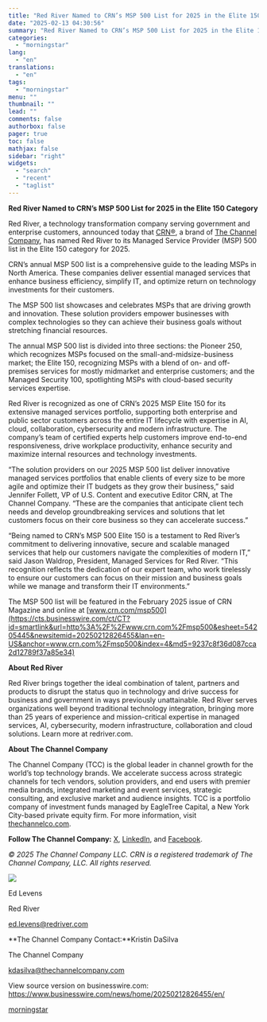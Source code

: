 ```yaml
---
title: "Red River Named to CRN’s MSP 500 List for 2025 in the Elite 150 Category"
date: "2025-02-13 04:30:56"
summary: "Red River Named to CRN’s MSP 500 List for 2025 in the Elite 150 Category Red River, a technology transformation company serving government and enterprise customers, announced today that CRN®, a brand of The Channel Company, has named Red River to its Managed Service Provider (MSP) 500 list in the..."
categories:
  - "morningstar"
lang:
  - "en"
translations:
  - "en"
tags:
  - "morningstar"
menu: ""
thumbnail: ""
lead: ""
comments: false
authorbox: false
pager: true
toc: false
mathjax: false
sidebar: "right"
widgets:
  - "search"
  - "recent"
  - "taglist"
---
```


**Red River Named to CRN’s MSP 500 List for 2025 in the Elite 150 Category**

Red River, a technology transformation company serving government and enterprise customers, announced today that [CRN](https://cts.businesswire.com/ct/CT?id=smartlink&url=http%3A%2F%2Fwww.crn.com%2F&esheet=54205445&newsitemid=20250212826455&lan=en-US&anchor=CRN&index=1&md5=57ac1a6cb4c2249aea2ae9fffdd138bb)[®](https://cts.businesswire.com/ct/CT?id=smartlink&url=http%3A%2F%2Fwww.crn.com%2F&esheet=54205445&newsitemid=20250212826455&lan=en-US&anchor=%26%23174%3B&index=2&md5=eb17b12150404757d7d11a27478d17e3), a brand of [The Channel Company](https://cts.businesswire.com/ct/CT?id=smartlink&url=http%3A%2F%2Fwww.thechannelco.com%2F&esheet=54205445&newsitemid=20250212826455&lan=en-US&anchor=The+Channel+Company&index=3&md5=bad3e1d97cc8d1ae932c2b44249a09e9), has named Red River to its Managed Service Provider (MSP) 500 list in the Elite 150 category for 2025.

CRN’s annual MSP 500 list is a comprehensive guide to the leading MSPs in North America. These companies deliver essential managed services that enhance business efficiency, simplify IT, and optimize return on technology investments for their customers.

The MSP 500 list showcases and celebrates MSPs that are driving growth and innovation. These solution providers empower businesses with complex technologies so they can achieve their business goals without stretching financial resources.

The annual MSP 500 list is divided into three sections: the Pioneer 250, which recognizes MSPs focused on the small-and-midsize-business market; the Elite 150, recognizing MSPs with a blend of on- and off-premises services for mostly midmarket and enterprise customers; and the Managed Security 100, spotlighting MSPs with cloud-based security services expertise.

Red River is recognized as one of CRN’s 2025 MSP Elite 150 for its extensive managed services portfolio, supporting both enterprise and public sector customers across the entire IT lifecycle with expertise in AI, cloud, collaboration, cybersecurity and modern infrastructure. The company’s team of certified experts help customers improve end-to-end responsiveness, drive workplace productivity, enhance security and maximize internal resources and technology investments.

“The solution providers on our 2025 MSP 500 list deliver innovative managed services portfolios that enable clients of every size to be more agile and optimize their IT budgets as they grow their business,” said Jennifer Follett, VP of U.S. Content and executive Editor CRN, at The Channel Company. “These are the companies that anticipate client tech needs and develop groundbreaking services and solutions that let customers focus on their core business so they can accelerate success.”

“Being named to CRN’s MSP 500 Elite 150 is a testament to Red River’s commitment to delivering innovative, secure and scalable managed services that help our customers navigate the complexities of modern IT,” said Jason Waldrop, President, Managed Services for Red River. “This recognition reflects the dedication of our expert team, who work tirelessly to ensure our customers can focus on their mission and business goals while we manage and transform their IT environments.”

The MSP 500 list will be featured in the February 2025 issue of CRN Magazine and online at [www.crn.com/msp500](https://cts.businesswire.com/ct/CT?id=smartlink&url=http%3A%2F%2Fwww.crn.com%2Fmsp500&esheet=54205445&newsitemid=20250212826455&lan=en-US&anchor=www.crn.com%2Fmsp500&index=4&md5=9237c8f36d087cca2d12789f37a85e34)

**About Red River**

Red River brings together the ideal combination of talent, partners and products to disrupt the status quo in technology and drive success for business and government in ways previously unattainable. Red River serves organizations well beyond traditional technology integration, bringing more than 25 years of experience and mission-critical expertise in managed services, AI, cybersecurity, modern infrastructure, collaboration and cloud solutions. Learn more at redriver.com.

**About The Channel Company**

The Channel Company (TCC) is the global leader in channel growth for the world’s top technology brands. We accelerate success across strategic channels for tech vendors, solution providers, and end users with premier media brands, integrated marketing and event services, strategic consulting, and exclusive market and audience insights. TCC is a portfolio company of investment funds managed by EagleTree Capital, a New York City-based private equity firm. For more information, visit [thechannelco.com](https://cts.businesswire.com/ct/CT?id=smartlink&url=https%3A%2F%2Fwww.thechannelco.com%2F&esheet=54205445&newsitemid=20250212826455&lan=en-US&anchor=thechannelco.com&index=5&md5=77d6214571e47bd74847ced5482f4c7e).

**Follow The Channel Company:** [X](https://cts.businesswire.com/ct/CT?id=smartlink&url=https%3A%2F%2Fx.com%2FTheChannelCo&esheet=54205445&newsitemid=20250212826455&lan=en-US&anchor=X&index=6&md5=4227a6b7eda2f4f9286ca14a52267be6), [LinkedIn](https://cts.businesswire.com/ct/CT?id=smartlink&url=http%3A%2F%2Fwww.linkedin.com%2Fcompany%2Fthe-channel-company&esheet=54205445&newsitemid=20250212826455&lan=en-US&anchor=LinkedIn&index=7&md5=d9b05bd057031c3665a11160b5630fe1), and [Facebook](https://cts.businesswire.com/ct/CT?id=smartlink&url=https%3A%2F%2Fwww.facebook.com%2FTheChannelCompany%3Ffref%3Dts&esheet=54205445&newsitemid=20250212826455&lan=en-US&anchor=Facebook&index=8&md5=22c81fba530ecd1ae545ae16e3804eda).
  
*© 2025 The Channel Company LLC. CRN is a registered trademark of The Channel Company, LLC. All rights reserved.*

 ![](https://cts.businesswire.com/ct/CT?id=bwnews&sty=20250212826455r1&sid=mstr3&distro=nx&lang=en)

Ed Levens
  
Red River
  
[ed.levens@redriver.com](mailto:ed.levens@redriver.com)

**The Channel Company Contact:**Kristin DaSilva
  
The Channel Company
  
[kdasilva@thechannelcompany.com](mailto:kdasilva@thechannelcompany.com)

View source version on businesswire.com: <https://www.businesswire.com/news/home/20250212826455/en/>

[morningstar](https://www.morningstar.com/news/business-wire/20250212826455/red-river-named-to-crns-msp-500-list-for-2025-in-the-elite-150-category)
